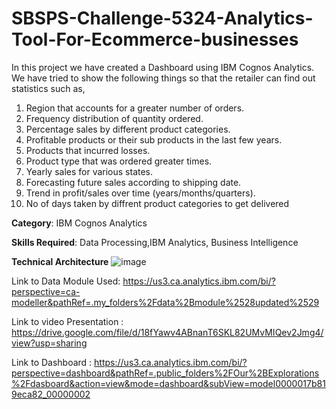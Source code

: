 # SBSPS-Challenge-5324-Analytics-Tool-For-Ecommerce-businesses
In this project we have created a Dashboard using IBM Cognos Analytics. We have tried to show the following things so that the retailer can find out statistics such as,
  1. Region that accounts for a greater number of orders.
  2. Frequency distribution of quantity ordered.
  3. Percentage sales by different product categories.
  4. Profitable products or their sub products in the last few years.
  5. Products that incurred losses.
  6. Product type that was ordered greater times.
  7. Yearly sales for various states.
  8. Forecasting future sales according to shipping date.
  9. Trend in profit/sales over time (years/months/quarters).
  10. No of days taken by diffrent product categories to get delivered

**Category**: IBM Cognos Analytics

**Skills Required**:
Data Processing,IBM Analytics, Business Intelligence

**Technical Architecture**
![image](https://user-images.githubusercontent.com/66817759/131210999-086a3d84-0292-46e6-941c-628e594d84e7.png)

Link to Data Module Used: https://us3.ca.analytics.ibm.com/bi/?perspective=ca-modeller&pathRef=.my_folders%2Fdata%2Bmodule%2528updated%2529

Link to video Presentation : https://drive.google.com/file/d/18fYawv4ABnanT6SKL82UMvMIQev2Jmg4/view?usp=sharing

Link to Dashboard : https://us3.ca.analytics.ibm.com/bi/?perspective=dashboard&pathRef=.public_folders%2FOur%2BExplorations%2Fdasboard&action=view&mode=dashboard&subView=model0000017b819eca82_00000002

